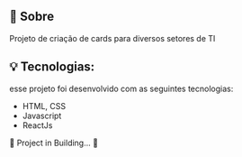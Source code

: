 ## 💬 Sobre
Projeto de criação de cards para diversos setores de TI

## 💡 Tecnologias:

esse projeto foi desenvolvido com as seguintes tecnologias:

- HTML, CSS
- Javascript
- ReactJs

:construction: Project in Building... :construction:

